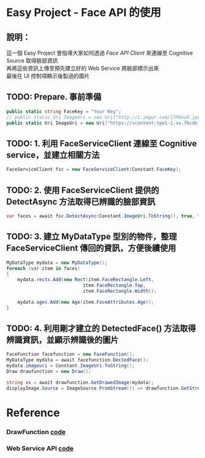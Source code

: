 # Easy Project - Face API 的使用

## 說明：
這一個 Easy Project 會指導大家如何透過 *Face API Client* 來連線至 Cognitive Source 取得臉部資訊  
再將這些資訊上傳至預先建立好的 Web Service 將臉部標示出來  
最後在 UI 控制項顯示後製過的圖片  

## TODO: Prepare. 事前準備
``` c#
public static string FaceKey = "Your Key";
// public static Uri ImageUri = new Uri("http://i.imgur.com/lfP6evD.jpg");
public static Uri ImageUri = new Uri("https://scontent-tpe1-1.xx.fbcdn.net/v/t31.0-8/10847765_987795661235969_5085961470711725489_o.jpg?oh=e8b2619b740083ad50b0d511c6b4df0c&oe=58DC134D");
```

## TODO: 1. 利用 FaceServiceClient 連線至 Cognitive service，並建立相關方法
``` c#
FaceServiceClient fsc = new FaceServiceClient(Constant.FaceKey);
```

## TODO: 2. 使用 FaceServiceClient 提供的 DetectAsync 方法取得已辨識的臉部資訊
``` c#
var faces = await fsc.DetectAsync(Constant.ImageUri.ToString(), true, false, fats);
```

## TODO: 3. 建立 MyDataType 型別的物件，整理 FaceServiceClient 傳回的資訊，方便後續使用
``` c#
MyDataType mydata = new MyDataType();
foreach (var item in faces)
{
    mydata.rects.Add(new Rect(item.FaceRectangle.Left, 
                            item.FaceRectangle.Top, 
                            item.FaceRectangle.Width));

    mydata.ages.Add(new Age(item.FaceAttributes.Age));
}
```

## TODO: 4. 利用剛才建立的 DetectedFace() 方法取得辨識資訊，並顯示辨識後的圖片
``` c#
FaceFunction facefunction = new FaceFunction();
MyDataType mydata = await facefunction.DectedFace();
mydata.imageuri = Constant.ImageUri.ToString();
Draw drawfunction = new Draw();

string ss = await drawfunction.GetDrawedImage(mydata);
displayImage.Source = ImageSource.FromStream(() => drawfunction.GetStream(ss));
```

# Reference
### DrawFunction [code](https://github.com/yinnping/drawfunction/blob/master/DrawFunction/DrawFunction.cs)
### Web Service API [code](https://github.com/yinnping/WorkshopAPI/blob/master/WorkshopAPI/Controllers/DrawController.cs)